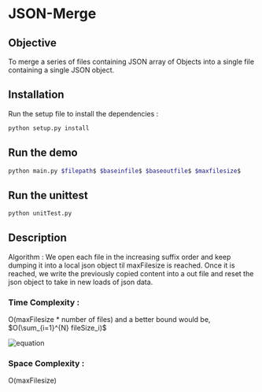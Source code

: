 # JSON-Merge

## Objective 
To merge a series of files containing JSON array of Objects into a single file containing a single JSON object. 

## Installation
Run the setup file to install the dependencies : 

```bash
python setup.py install
```

## Run the demo

```bash
python main.py $filepath$ $baseinfile$ $baseoutfile$ $maxfilesize$
```

## Run the unittest 

```bash
python unitTest.py
```
## Description 

Algorithm : We open each file in the increasing suffix order and keep dumping it into a local json object til maxFilesize is reached. Once it is reached, we write the previously copied content into a out file and reset the json object to take in new loads of json data. 

### Time Complexity : 

O(maxFilesize * number of files) and a better bound would be, $O(\sum_{i=1}^{N} fileSize_i)$

![equation]("https://latex.codecogs.com/gif.latex?$O(\sum_{i=1}^{N}&space;fileSize_i)")

### Space Complexity : 

O(maxFilesize)
